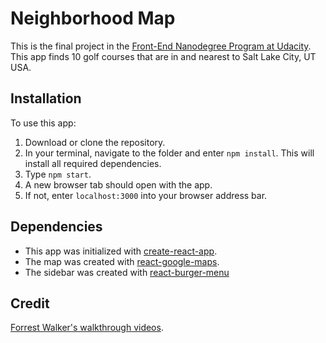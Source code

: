 # Neighborhood Map

This is the final project in the [Front-End Nanodegree Program at Udacity](https://www.udacity.com/course/front-end-web-developer-nanodegree--nd001).
This app finds 10 golf courses that are in and nearest to Salt Lake City, UT USA.

## Installation

To use this app:

1. Download or clone the repository.
2. In your terminal, navigate to the folder and enter `npm install`. This will install all required dependencies.
3. Type `npm start`.
4. A new browser tab should open with the app.
5. If not, enter `localhost:3000` into your browser address bar.

## Dependencies

- This app was initialized with [create-react-app](https://facebook.github.io/create-react-app/).
- The map was created with [react-google-maps](https://tomchentw.github.io/react-google-maps/).
- The sidebar was created with [react-burger-menu](https://github.com/negomi/react-burger-menu)

## Credit

[Forrest Walker's walkthrough videos](https://www.youtube.com/playlist?list=PL4rQq4MQP1crXuPtruu_eijgOUUXhcUCP).
